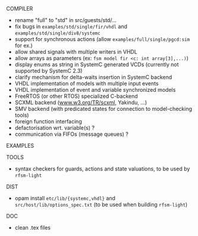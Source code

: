 COMPILER

- rename "full" to "std" in src/guests/std/...
- fix bugs in `examples/std/single/fir/vhdl` and `examples/std/single/div8/systemc`
- support for synchronous actions (allow `examples/full/single/pgcd:sim` for ex.)
- allow shared signals with multiple writers in VHDL
- allow arrays as parameters (ex: `fsm model fir <c: int array[3],...)`)
- display enums as string in SystemC generated VCDs (currently not supported by SystemC 2.3) 
- clarify mechanism for delta-waits insertion in SystemC backend
- VHDL implementation of models with multiple input events
- VHDL implementation of event and variable synchronized models
- FreeRTOS (or other RTOS) specialized C-backend
- SCXML backend (www.w3.org/TR/scxml, Yakindu, ...)
- SMV backend (with predicated states for connection to model-checking tools)
- foreign function interfacing
- defactorisation wrt. variable(s) ?
- communication via FIFOs (message queues) ?

EXAMPLES

TOOLS
- syntax checkers for guards, actions and state valuations, to be used by `rfsm-light`

DIST
- opam install `etc/lib/{systemc,vhdl}`  and `src/host/lib/options_spec.txt` (to be used when building `rfsm-light`)

DOC
- clean .tex files
